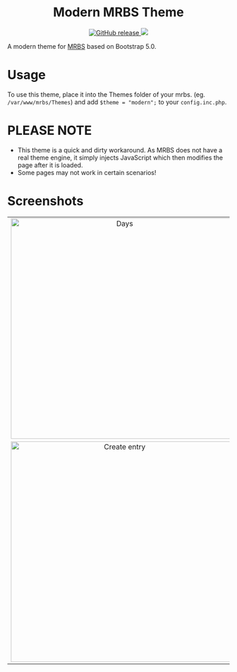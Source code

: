 <h1 align="center">
    Modern MRBS Theme
</h1>

<p align="center">
    <a href="https://github.com/dorianim/modern-mrbs-theme/releases/latest">
        <img src="https://img.shields.io/github/v/release/dorianim/modern-mrbs-theme?logo=github&logoColor=white" alt="GitHub release"/>
    </a>
    <a href="https://www.gnu.org/licenses/agpl-3.0">
        <img src="https://img.shields.io/badge/License-AGPL%20v3-blue.svg" />
    </a>
</p>

A modern theme for [MRBS](https://mrbs.sourceforge.io/) based on Bootstrap 5.0.

# Usage
To use this theme, place it into the Themes folder of your mrbs. (eg. `/var/www/mrbs/Themes`) and add `$theme = "modern";` to your `config.inc.php`.

# PLEASE NOTE
* This theme is a quick and dirty workaround. As MRBS does not have a real theme engine, it simply injects JavaScript which then modifies the page after it is loaded.
* Some pages may not work in certain scenarios!

# Screenshots
<table align="center">
    <tr>
        <td align="center">
            <a href="https://raw.githubusercontent.com/dorianim/modern-mrbs-theme/main/screenshots/dayView.png">
                <img src="https://raw.githubusercontent.com/dorianim/modern-mrbs-theme/main/screenshots/dayView.png" alt="Days" width="500px" />
            </a>
        </td>
        <td align="center">
            <a href="https://raw.githubusercontent.com/dorianim/modern-mrbs-theme/main/screenshots/login.png">
                <img src="https://raw.githubusercontent.com/dorianim/modern-mrbs-theme/main/screenshots/login.png" alt="Login" width="500px" />
            </a>
        </td>
    </tr>
    <tr>
        <td align="center">
            <a href="https://raw.githubusercontent.com/dorianim/modern-mrbs-theme/main/screenshots/createEntry.png">
                <img src="https://raw.githubusercontent.com/dorianim/modern-mrbs-theme/main/screenshots/createEntry.png" alt="Create entry" width="500px" />
            </a>
        </td>
        <td align="center">
            <a href="https://raw.githubusercontent.com/dorianim/modern-mrbs-theme/main/screenshots/entryDetails.png">
                <img src="https://raw.githubusercontent.com/dorianim/modern-mrbs-theme/main/screenshots/entryDetails.png" alt="Entry Details" width="500px" />
            </a>
        </td>
    </tr>
</table>
